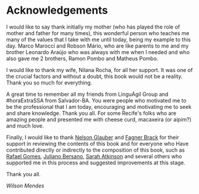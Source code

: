# Acknowledgements

I would like to say thank initially my mother (who has played the role of mother and father for many times), this wonderful person who teaches me many of the values that I take with me until today, being my example to this day. Marco Marocci and Robson Mário, who are like parents to me and my brother Leonardo Araújo who was always with me when I needed and who also gave me 2 brothers, Ramon Pombo and Matheus Pombo.

I would like to thank my wife, Nilana Rocha, for all her support. It was one of the crucial factors and without a doubt, this book would not be a reality. Thank you so much for everything.

A great time to remember all my friends from LinguÁgil Group and #horaExtraSSA from Salvador-BA. You were people who motivated me to be the professional that I am today, encouraging and motivating me to seek and share knowledge. Thank you all. For some Recife's folks who are amazing people and presented me with cheese curd, macaxeira (or aipim?) and much love.

Finally, I would like to thank [Nelson Glauber](https://twitter.com/nglauber) and [Fagner Brack](https://twitter.com/fagnerbrack) for their support in reviewing the contents of this book and for everyone who Have contributed directly or indirectly to the composition of this book, such as [Rafael Gomes](https://twitter.com/gomex), [Juliano Bersano](https://twitter.com/julianobersano), [Sarah Atkinson](https://twitter.com/SarahvAko) and several others who supported me in this process and suggested improvements at this stage.

Thank you all.

*Wilson Mendes*
